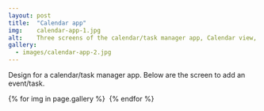 ```yaml
---
layout: post
title:  "Calendar app"
img:    calendar-app-1.jpg
alt:	Three screens of the calendar/task manager app, Calendar view, Tasks view and Day view.
gallery:
  - images/calendar-app-2.jpg
---
```

Design for a calendar/task manager app. Below are the screen to add an event/task.

<div class="gallery">
	{% for img in page.gallery %}
	  	<img src="{{ site.baseurl }}/{{ img }}" alt="">
	{% endfor %}
</div>
